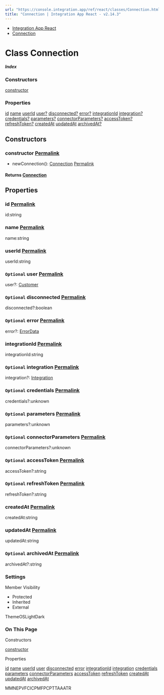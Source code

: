 ```yaml
---
url: "https://console.integration.app/ref/react/classes/Connection.html"
title: "Connection | Integration App React - v2.14.3"
---
```


- [Integration App React](https://console.integration.app/ref/react/index.html)
- [Connection](https://console.integration.app/ref/react/classes/Connection.html)

# Class Connection

##### Index

### Constructors

[constructor](https://console.integration.app/ref/react/classes/Connection.html#constructor)

### Properties

[id](https://console.integration.app/ref/react/classes/Connection.html#id) [name](https://console.integration.app/ref/react/classes/Connection.html#name) [userId](https://console.integration.app/ref/react/classes/Connection.html#userid) [user?](https://console.integration.app/ref/react/classes/Connection.html#user) [disconnected?](https://console.integration.app/ref/react/classes/Connection.html#disconnected) [error?](https://console.integration.app/ref/react/classes/Connection.html#error) [integrationId](https://console.integration.app/ref/react/classes/Connection.html#integrationid) [integration?](https://console.integration.app/ref/react/classes/Connection.html#integration) [credentials?](https://console.integration.app/ref/react/classes/Connection.html#credentials) [parameters?](https://console.integration.app/ref/react/classes/Connection.html#parameters) [connectorParameters?](https://console.integration.app/ref/react/classes/Connection.html#connectorparameters) [accessToken?](https://console.integration.app/ref/react/classes/Connection.html#accesstoken) [refreshToken?](https://console.integration.app/ref/react/classes/Connection.html#refreshtoken) [createdAt](https://console.integration.app/ref/react/classes/Connection.html#createdat) [updatedAt](https://console.integration.app/ref/react/classes/Connection.html#updatedat) [archivedAt?](https://console.integration.app/ref/react/classes/Connection.html#archivedat)

## Constructors

### constructor [Permalink](https://console.integration.app/ref/react/classes/Connection.html\#constructor)

- newConnection(): [Connection](https://console.integration.app/ref/react/classes/Connection.html) [Permalink](https://console.integration.app/ref/react/classes/Connection.html#constructorconnection)



#### Returns [Connection](https://console.integration.app/ref/react/classes/Connection.html)


## Properties

### id [Permalink](https://console.integration.app/ref/react/classes/Connection.html\#id)

id:string

### name [Permalink](https://console.integration.app/ref/react/classes/Connection.html\#name)

name:string

### userId [Permalink](https://console.integration.app/ref/react/classes/Connection.html\#userid)

userId:string

### `Optional` user [Permalink](https://console.integration.app/ref/react/classes/Connection.html\#user)

user?: [Customer](https://console.integration.app/ref/react/types/Customer.html)

### `Optional` disconnected [Permalink](https://console.integration.app/ref/react/classes/Connection.html\#disconnected)

disconnected?:boolean

### `Optional` error [Permalink](https://console.integration.app/ref/react/classes/Connection.html\#error)

error?: [ErrorData](https://console.integration.app/ref/react/classes/ErrorData.html)

### integrationId [Permalink](https://console.integration.app/ref/react/classes/Connection.html\#integrationid)

integrationId:string

### `Optional` integration [Permalink](https://console.integration.app/ref/react/classes/Connection.html\#integration)

integration?: [Integration](https://console.integration.app/ref/react/interfaces/Integration.html)

### `Optional` credentials [Permalink](https://console.integration.app/ref/react/classes/Connection.html\#credentials)

credentials?:unknown

### `Optional` parameters [Permalink](https://console.integration.app/ref/react/classes/Connection.html\#parameters)

parameters?:unknown

### `Optional` connectorParameters [Permalink](https://console.integration.app/ref/react/classes/Connection.html\#connectorparameters)

connectorParameters?:unknown

### `Optional` accessToken [Permalink](https://console.integration.app/ref/react/classes/Connection.html\#accesstoken)

accessToken?:string

### `Optional` refreshToken [Permalink](https://console.integration.app/ref/react/classes/Connection.html\#refreshtoken)

refreshToken?:string

### createdAt [Permalink](https://console.integration.app/ref/react/classes/Connection.html\#createdat)

createdAt:string

### updatedAt [Permalink](https://console.integration.app/ref/react/classes/Connection.html\#updatedat)

updatedAt:string

### `Optional` archivedAt [Permalink](https://console.integration.app/ref/react/classes/Connection.html\#archivedat)

archivedAt?:string

### Settings

Member Visibility

- Protected
- Inherited
- External

ThemeOSLightDark

### On This Page

Constructors

[constructor](https://console.integration.app/ref/react/classes/Connection.html#constructor)

Properties

[id](https://console.integration.app/ref/react/classes/Connection.html#id) [name](https://console.integration.app/ref/react/classes/Connection.html#name) [userId](https://console.integration.app/ref/react/classes/Connection.html#userid) [user](https://console.integration.app/ref/react/classes/Connection.html#user) [disconnected](https://console.integration.app/ref/react/classes/Connection.html#disconnected) [error](https://console.integration.app/ref/react/classes/Connection.html#error) [integrationId](https://console.integration.app/ref/react/classes/Connection.html#integrationid) [integration](https://console.integration.app/ref/react/classes/Connection.html#integration) [credentials](https://console.integration.app/ref/react/classes/Connection.html#credentials) [parameters](https://console.integration.app/ref/react/classes/Connection.html#parameters) [connectorParameters](https://console.integration.app/ref/react/classes/Connection.html#connectorparameters) [accessToken](https://console.integration.app/ref/react/classes/Connection.html#accesstoken) [refreshToken](https://console.integration.app/ref/react/classes/Connection.html#refreshtoken) [createdAt](https://console.integration.app/ref/react/classes/Connection.html#createdat) [updatedAt](https://console.integration.app/ref/react/classes/Connection.html#updatedat) [archivedAt](https://console.integration.app/ref/react/classes/Connection.html#archivedat)

MMNEPVFCICPMFPCPTTAAATR